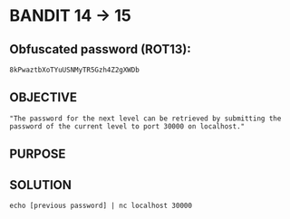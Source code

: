 # BANDIT 14 -> 15

## Obfuscated password (ROT13): 

	8kPwaztbXoTYuUSNMyTR5Gzh4Z2gXWDb

## OBJECTIVE

	"The password for the next level can be retrieved by submitting the password of the current level to port 30000 on localhost."

## PURPOSE


## SOLUTION

	echo [previous password] | nc localhost 30000
